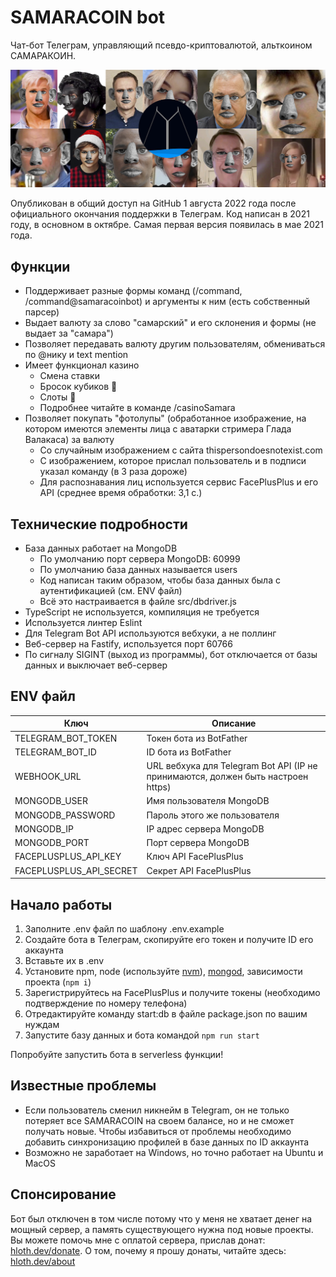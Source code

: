 # SAMARACOIN bot

Чат-бот Телеграм, управляющий псевдо-криптовалютой, альткоином САМАРАКОИН.

![Banner](collage_samaracoin.png)

Опубликован в общий доступ на GitHub 1 августа 2022 года после официального окончания поддержки в Телеграм. Код написан в 2021 году, в основном в октябре. Самая первая версия появилась в мае 2021 года.

## Функции

- Поддерживает разные формы команд (/command, /command@samaracoinbot) и аргументы к ним (есть собственный парсер)
- Выдает валюту за слово "самарский" и его склонения и формы (не выдает за "самара")
- Позволяет передавать валюту другим пользователям, обмениваться по @нику и text mention
- Имеет функционал казино
  - Смена ставки
  - Бросок кубиков 🎲
  - Слоты 🎰
  - Подробнее читайте в команде /casinoSamara
- Позволяет покупать "фотолупы" (обработанное изображение, на котором имеются элементы лица с аватарки стримера Глада Валакаса) за валюту
  - Со случайным изображением с сайта thispersondoesnotexist.com
  - С изображением, которое прислал пользователь и в подписи указал команду (в 3 раза дороже)
  - Для распознавания лиц используется сервис FacePlusPlus и его API (среднее время обработки: 3,1 с.)

## Технические подробности

- База данных работает на MongoDB
  - По умолчанию порт сервера MongoDB: 60999
  - По умолчанию база данных называется users
  - Код написан таким образом, чтобы база данных была с аутентификацией (см. ENV файл)
  - Всё это настраивается в файле src/dbdriver.js
- TypeScript не используется, компиляция не требуется
- Используется линтер Eslint
- Для Telegram Bot API используются вебхуки, а не поллинг
- Веб-сервер на Fastify, используется порт 60766
- По сигналу SIGINT (выход из программы), бот отключается от базы данных и выключает веб-сервер

## ENV файл

| Ключ                    | Описание                                                                         |
| ----------------------- | -------------------------------------------------------------------------------- |
| TELEGRAM_BOT_TOKEN      | Токен бота из BotFather                                                          |
| TELEGRAM_BOT_ID         | ID бота из BotFather                                                             |
| WEBHOOK_URL             | URL вебхука для Telegram Bot API (IP не принимаются, должен быть настроен https) |
| MONGODB_USER            | Имя пользователя MongoDB                                                         |
| MONGODB_PASSWORD        | Пароль этого же пользователя                                                     |
| MONGODB_IP              | IP адрес сервера MongoDB                                                         |
| MONGODB_PORT            | Порт сервера MongoDB                                                             |
| FACEPLUSPLUS_API_KEY    | Ключ API FacePlusPlus                                                            |
| FACEPLUSPLUS_API_SECRET | Секрет API FacePlusPlus                                                          |

## Начало работы

1. Заполните .env файл по шаблону .env.example
2. Создайте бота в Телеграм, скопируйте его токен и получите ID его аккаунта
3. Вставьте их в .env
4. Установите npm, node (используйте [nvm](https://github.com/nvm-sh/nvm)), [mongod](https://www.mongodb.com/docs/manual/installation/#mongodb-installation-tutorials), зависимости проекта (`npm i`)
5. Зарегистрируйтесь на FacePlusPlus и получите токены (необходимо подтверждение по номеру телефона)
6. Отредактируйте команду start:db в файле package.json по вашим нуждам
7. Запустите базу данных и бота командой `npm run start`

Попробуйте запустить бота в serverless функции!

## Известные проблемы

- Если пользователь сменил никнейм в Telegram, он не только потеряет все SAMARACOIN на своем балансе, но и не сможет получать новые. Чтобы избавиться от проблемы необходимо добавить синхронизацию профилей в базе данных по ID аккаунта
- Возможно не заработает на Windows, но точно работает на Ubuntu и MacOS

## Спонсирование

Бот был отключен в том числе потому что у меня не хватает денег на мощный сервер, а память существующего нужна под новые проекты. Вы можете помочь мне с оплатой сервера, прислав донат: [hloth.dev/donate](https://hloth.dev/donate). О том, почему я прошу донаты, читайте здесь: [hloth.dev/about](https://hloth.dev/about)